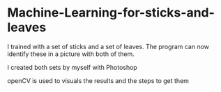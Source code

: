 # Machine-Learning-for-sticks-and-leaves
I trained with a set of sticks and a set of leaves. The program can now identify these in a picture with both of them.

I created both sets by myself with Photoshop

openCV is used to visuals the results and the steps to get them
